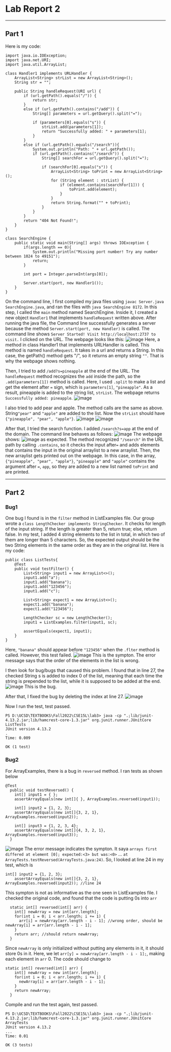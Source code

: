 # Lab Report 2
---
## Part 1
Here is my code:
```
import java.io.IOException;
import java.net.URI;
import java.util.ArrayList;

class Handler1 implements URLHandler {
    ArrayList<String> strList = new ArrayList<String>();
    String str = "";

    public String handleRequest(URI url) {
        if (url.getPath().equals("/")) {
            return str;
        } 
        else if (url.getPath().contains("/add")) {
            String[] parameters = url.getQuery().split("=");
            
            if (parameters[0].equals("s")) {
                strList.add(parameters[1]);
                return "Successfully added: " + parameters[1];
            }
        }
        else if (url.getPath().equals("/search")){
            System.out.println("Path: " + url.getPath());
            if (url.getPath().contains("/search")) {
                String[] searchFor = url.getQuery().split("=");

                if (searchFor[0].equals("s")) {
                    ArrayList<String> toPrint = new ArrayList<String>();
                    for (String element : strList) {
                        if (element.contains(searchFor[1])) {
                            toPrint.add(element);
                        }
                    }
                    return String.format("" + toPrint);
                }
            }
        }
        return "404 Not Found!";
    }
}

class SearchEngine {
    public static void main(String[] args) throws IOException {
        if(args.length == 0){
            System.out.println("Missing port number! Try any number between 1024 to 49151");
            return;
        }

        int port = Integer.parseInt(args[0]);

        Server.start(port, new Handler1());
    }
}
```
On the command line, I first compiled my java files using `javac Server.java SearchEngine.java`, and ran the files with `java SearchEngine 8172`.
In this step, I called the `main` method named SearchEngine. Inside it, I created a new object `Handler1` that implements `handleRequest` written above. 
After running the java file, the Command line successfully generates a server because the method `Server.start(port, new Handler)` is called. The command line shows `Server Started! Visit http://localhost:2737 to visit.`
I clicked on the URL. The webpage looks like this:
![image](empty.png)
Here, a method in class Handler1 that implements URLHandler is called. This method is named `handleRequest`. It takes in a url and returns a String. In this case, the getPath() method gets "/", so it returns an empty string `""`. That is why the webpage shows nothing.

Then, I tried to add `/add?s=pineapple` at the end of the URL. The `handleRequest` method recognizes the `add` inside the path, so the `.add(parameters[1])` method is called. Here, I used `.split` to make a list and get the element after `=` sign, which is `parameters[1]`, `"pineapple"`. As a result, pineapple is added to the string list, `strList`. The webpage returns `Successfully added: pineapple`.
![image](addPineapple.png)

I also tried to add pear and apple. The method calls are the same as above. String`"pear"` and `"apple"` are added to the list. Now the `strList` should have `{"pineapple", "pear", "apple"}`.
![image](addPear.png)
![image](addApple.png)

After that, I tried the search function. I added `/search?s=app` at the end of the domain. The command line behaves as follows:
![image](terminal.png)
The webpage shows:
![image](searchApp.png)
as expected.
The method recognized `"/search"` in the URL path by calling `.contains`, so it checks the input after`=` and adds elements that contains the input in the original arraylist to a new arraylist. Then, the new arraylist gets printed out on the webpage.
In this case, in the array, `{"pineapple", "pear", "apple"}`, `"pineapple"` and `"apple"` contains the argument after `=`, `app`, so they are added to a new list named `toPrint` and are printed.

---
## Part 2
### Bug1
One bug I found is in the `filter` method in ListExamples file. Our group wrote a `class LengthChecker implements StringChecker`. It checks for length of the input string. If the length is greater than 5, return true; else, return false. In my test, I added 4 string elements to the list in total, in which two of them are longer than 5 characters. So, the expected output should be the two String elements in the same order as they are in the original list.
Here is my code:
```
public class ListTests{
    @Test 
	public void testFilter() {
        List<String> input1 = new ArrayList<>();
        input1.add("a");
        input1.add("banana");
        input1.add("123456");
        input1.add("c");
        
        List<String> expect1 = new ArrayList<>();
        expect1.add("banana");
        expect1.add("123456");

        LengthChecker sc = new LengthChecker();
        input1 = ListExamples.filter(input1, sc);

        assertEquals(expect1, input1);
    }
}
```
Here, `"banana"` should appear before `"123456"` when the `.flter` method is called. However, this test failed.
![image](ListExampleFailure.png)
This is the sympton. The error message says that the order of the elements in the list is wrong.

I then look for bug/bugs that caused this problem. I found that in line 27, the checked String s is added to index 0 of the list, meaning that each time the string is prepended to the list, while it is supposed to be added at the end.
![image](ListBug.png)
This is the bug.

After that, I fixed the bug by deleting the index at line 27.
![image](ListFixed.png)

Now I run the test, test passed.
```
PS D:\UCSD\TEXTBOOKS\Fall2022\CSE15L\lab3> java -cp ".;lib/junit-4.13.2.jar;lib/hamcrest-core-1.3.jar" org.junit.runner.JUnitCore ListTests
JUnit version 4.13.2
.
Time: 0.009

OK (1 test)
```

### Bug2
For ArrayExamples, there is a bug in `reversed` method. I ran tests as shown below
```
@Test
  public void testReversed() {
    int[] input1 = { };
    assertArrayEquals(new int[]{ }, ArrayExamples.reversed(input1));

    int[] input2 = {1, 2, 3};
    assertArrayEquals(new int[]{3, 2, 1}, ArrayExamples.reversed(input2));

    int[] input3 = {1, 2, 3, 4};
    assertArrayEquals(new int[]{4, 3, 2, 1}, ArrayExamples.reversed(input3));
  }
```
![image](ArrayFailed.png)
The error message indicates the sympton. It saya `arrays first differed at element [0]; expected:<3> but was:<0>` ... `at ArrayTests.testReversed(ArrayTests.java:24)`. So, I looked at line 24 in my test, which is 
```
int[] input2 = {1, 2, 3};
    assertArrayEquals(new int[]{3, 2, 1}, ArrayExamples.reversed(input2)); //line 24
```
This sympton is not as informative as the one seen in ListExamples file. 
I checked the original code, and found that the code is putting 0s into `arr`
```
  static int[] reversed(int[] arr) {
    int[] newArray = new int[arr.length];
    for(int i = 0; i < arr.length; i += 1) {
      arr[i] = newArray[arr.length - i - 1]; //wrong order, should be newArray[i] = arr[arr.length - i - 1];
    }
    return arr; //should return newArray;
  }
```
Since `newArray` is only initialized without putting any elements in it, it should store 0s in it. Here, we let `arr[y] = newArray[arr.length - i - 1];`, making each element in `arr` 0.
The code should change to 
```
static int[] reversed(int[] arr) {
    int[] newArray = new int[arr.length];
    for(int i = 0; i < arr.length; i += 1) {
      newArray[i] = arr[arr.length - i - 1]; 
    }
    return newArray; 
  }
```
Compile and run the test again, test passed.
```
PS D:\UCSD\TEXTBOOKS\Fall2022\CSE15L\lab3> java -cp ".;lib/junit-4.13.2.jar;lib/hamcrest-core-1.3.jar" org.junit.runner.JUnitCore ArrayTests
JUnit version 4.13.2
...
Time: 0.01

OK (3 tests)
```